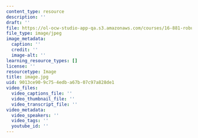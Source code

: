 ```yaml
---
content_type: resource
description: ''
draft: ''
file: https://ol-ocw-studio-app-qa.s3.amazonaws.com/courses/16-881-robust-system-design-summer-1998/image.jpg
file_type: image/jpeg
image_metadata:
  caption: ''
  credit: ''
  image-alt: ''
learning_resource_types: []
license: ''
resourcetype: Image
title: image.jpg
uid: 9013ce90-9c75-4edb-a67b-07c97a828de1
video_files:
  video_captions_file: ''
  video_thumbnail_file: ''
  video_transcript_file: ''
video_metadata:
  video_speakers: ''
  video_tags: ''
  youtube_id: ''
---
```

